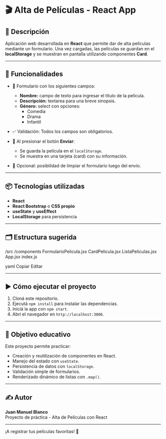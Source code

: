 # 🎬 Alta de Películas - React App

## 📌 Descripción

Aplicación web desarrollada en **React** que permite dar de alta películas mediante un formulario. Una vez cargadas, las películas se guardan en el **localStorage** y se muestran en pantalla utilizando componentes **Card**.

---

## 🧩 Funcionalidades

- 📄 Formulario con los siguientes campos:
  - **Nombre:** campo de texto para ingresar el título de la película.
  - **Descripción:** textarea para una breve sinopsis.
  - **Género:** select con opciones:
    - Comedia
    - Drama
    - Infantil

- ✅ Validación: Todos los campos son obligatorios.
- 💾 Al presionar el botón **Enviar**:
  - Se guarda la película en el `localStorage`.
  - Se muestra en una tarjeta (card) con su información.
- 🧹 Opcional: posibilidad de limpiar el formulario luego del envío.

---

## 📦 Tecnologías utilizadas

- **React**
- **React Bootstrap** o **CSS propio**
- **useState** y **useEffect**
- **LocalStorage** para persistencia

---

## 🗂️ Estructura sugerida

/src
/components
FormularioPelicula.jsx
CardPelicula.jsx
ListaPeliculas.jsx
App.jsx
index.js

yaml
Copiar
Editar

---

## ▶️ Cómo ejecutar el proyecto

1. Cloná este repositorio.
2. Ejecutá `npm install` para instalar las dependencias.
3. Iniciá la app con `npm start`.
4. Abrí el navegador en `http://localhost:3000`.

---

## 🎯 Objetivo educativo

Este proyecto permite practicar:

- Creación y reutilización de componentes en React.
- Manejo del estado con `useState`.
- Persistencia de datos con `localStorage`.
- Validación simple de formularios.
- Renderizado dinámico de listas con `.map()`.

---

## ✍️ Autor

**Juan Manuel Blanco**  
Proyecto de práctica - Alta de Películas con React

---

¡A registrar tus películas favoritas! 🍿